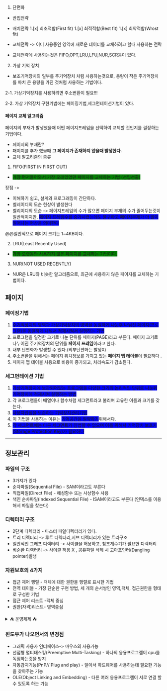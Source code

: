 1. 단편화 
- 반입전략
- 배치전략
1.[x] 최초적합(First fit)
1.[x] 최적적합(Best fit)
1.[x] 최악적합(Wrost fit)
- 교체전략 -> 이미 사용중인 영역에 새로운 데이터를 교체하려고 할때 사용하는 전략 

- 교체전략에 사용되는것은 FIFO,OPT,LRU,LFU,NUR,SCR등이 있다. 

2. 가상 기억 장치 
- 보조기억장치의 일부를 주기억장치 처럼 사용하는것으로, 용량이 작은 주기억장치를 마치 큰 용량을 가진 것처럼 사용하는 기법이다.

2-1. 가상기억장치를 사용하려면 주소변환이 필요!!!

2-2. 가상 기억장치 구현기법에는 페이징기법,세그먼테이션기법이 있다. 

#### 페이지 교체 알고리즘 
페이지의 부재가 발생했을때 어떤 페이지프레임을 선택하여 교체할 것인지를 결정하는 기법이다.

- 페이지의 부재란? 
- 패이지를 추가 했을때 **그 페이지가 존재하지 않을때 발생한다.** 
- 교체 알고리즘의 종류 
1. FIFO(FIRST IN FIRST OUT)
- <span style="background-color:GREEN">가장 먼저들어와서 가장 오래있었던 페이지를 교체하는 기법 (선입선출)


장점 -> 
- 이해하기 쉽고, 설계와 프로그래밍이 간단하다. 
- 벨레이디의 모순 현상이 발생한다
- 벨리이디의 모순 -> 페이지프레임의 수가 많으면 페이지 부재의 수가 줄어두는것이 일반적이지만, <span style="background-color:blue">페이지 프레임수를 증가시켰는데도 불구하고 페이지부재가 더 많이 일어나는 현상을 의미한다

@@일반적으로 페이지 크기는 1~4KB이다.

2. LRU(Least Recently Used)
-  <span style="background-color:GREEN">가장 오랫동안 사용하지 않은 페이지를 교체하는 기법이다. 


3. NUR(NOT USED RECENTLY)
- NUR은 LRU와 비슷한 알고리즘으로, 최근에 사용하지 않은 페이지를 교체하는 기법이다. 

## 페이지

### 페이징기법 
1. <span style="background-color:blue">주기억장치의 영역과 가상기억장치의 영역을 동일하게 나눈후  나눠진 페이지(프로그램)을 동일하게 나눠서 적재시켜서 실행하는 기법
2. 프로그램을 일정한 크기로 나눈 단위를 페이지(PAGE)라고 부른다.
페이지 크기로 나누어진 주기억장치의 단위를 **페이지 프레임**이라고 한다.
3. 내부 단편화가 발생할 수 있다.(외부단편화는 발생X)
4. 주소변환을 위해서는 페이지 위치정보를 가지고 있는 **페이지 맵 테이블**이 필요하다 .
5. 페이지 맵 테이블 사용으로 비용이 증가되고, 처리속도가 감소된다. 

### 세그먼테이션 기법 

1. <span style="background-color:blue">가상기억장치에 보관되어있는 프로그램을 다양한 크기의 논리적인 단위로 나눈뒤 기억장치에 적재시켜 실행하는 방법
2. 각 프로그램들이 배열이나 함수처럼 세그먼트라고 불리며 고유한 이름과 크기를 갖는다.
3. <span style="background-color:blue"> 사용자관점을 보존하는 기억장치관리기법 </span>
4. 이 기법을 사용하는 이유는 <span style="background-color:blue">기억공간을 절약하기</span>위해서다.
5. <span style="background-color:blue">각 세그먼트에는 다른 세그먼트가 침법할 수 없으며 이를 위해서 기억장치 보호키(Storage Protection Key)가 필요하다

---
## 정보관리
### 파일의 구조 
- 3가지가 있다 
- 순차파일(Sequential File) - SAM이라고도 부른다
- 직접파일(Direct File) - 해싱함수 또는 사상함수 사용 
- 색인 순차파일(Indexed Sequential File) - ISAM이라고도 부른다
  (인덱스를 이용해서 파일을 찾는다)
### 디렉터리 구조 
- 2단계 디렉터리 - 마스터 파일디렉터리가 있다. 
- 트리 디렉터리 -> 루트 디렉터리,서브 디렉터리가 있는 트리구조
- 일반적인 그래프 디렉터리 -> 사이클을 허용하고, 참조계수기가 필요한 디렉터리
- 비순환 디렉터리 -> 사이클 허용 X , 공유파일 삭제 시 고아포인터(Dangling pointer)발생 
### 자원보호의 4가지 
- 접근 제어 행렬 - 객체에 대한 권한을 행렬로 표시한 기법  
- 전역 테이블 - 가장 단순한 구현 방법, 세 개의 순서쌍인 영역,객체, 접근권한을 형태로 구성한 기법 
- 접근 제어 리스트 -객체 중심
- 권한(자격)리스트- 영역중심

<details>
<summary>⛺️ 운영체제 ⛺️    </summary>
<div markdown="1">

### UNIX의 특징 
- 대화식 운영체제, 
- C언어로 작성, 호환성 높음 
- 다중사용(Multi-User), 다중작업(Multi-Tasking)지원
- 네트워킹 지원하므로 통신망 관리용 운영체제로 적합 
- 트리구조의 파일시스템 갖고있음 

### UNIX시스템의 구성과 주요기능 

- 커널 -> 주기억장치에 적재후 유닉스의 핵심적인 부분. CPU스케쥴러 관리 
- 쉘 -> 명령어 해석과 사용자와의 인터페이스가 주요기능 
- 유틸리티 프로그램 

### UNIX

- CLI명령어
잘 나오니 외워둘것
물론이요, 아래는 몇 가지 기본적인 리눅스 명령어를 표 형태로 정리한 것입니다:

| 명령어     | 설명                         |
|---------|----------------------------|
| `ls`    | 현재 디렉터리의 파일 및 폴더 목록을 나열    |
| `cd`    | 디렉터리를 변경                   |
| `PS`    | 현재 작업중인 프로세스의 상태정보를 확인한다.  |
| `pwd`   | 현재 작업 중인 디렉터리의 전체 경로 표시    |
| `cp`    | 파일 또는 디렉터리를 복사             |
| `mv`    | 파일 또는 디렉터리를 이동 또는 이름 변경    |
| `rm`    | 파일 또는 디렉터리를 삭제             |
| `mkdir` | 디렉터리를 생성                   |
| `rmdir` | 디렉터리를 삭제 (비어 있을 때만 가능)     |
| `cat`   | 파일 내용 표시                   |
| `touch` | 파일을 생성하거나 업데이트하여 빈 파일을 만듦  |
| `chmod` | 파일에 보호모드 설정해서 파일의 사용허가 지정  |
| `kill`  | 프로세스 종료                    |
| `top`   | 시스템 리소스 및 프로세스 상태 표시       |
| `FORK`  | 새로운 프로세스 생성                |
| `EXEC`  | 새로운 프로세스 수행                |
| `CHOWN` | 소유자를 변경한다                  |

이 표에 있는 명령어는 리눅스의 기본적인 명령어 중 일부이며, 더 많은 명령어와 옵션이 있습니다. 명령어 뒤에 `--help`를 붙이면 해당 명령어의 도움말을 확인할 수도 있습니다.

</div>
</details>

### 윈도우가 나오면서의 변경점 
- 그래픽 사용자 인터페이스-> 마우스의 사용가능 
- 선점형 멀티태스킹(Preemptive Multi-Tasking) - 하나의 응용프로그램이 cpu를 독점하는것을 방지  
- 자동감지기능(PnP// Plug and play) - 알아서 하드웨어를 사용하는데 필요한 기능을 찾아주는 기능 
- OLE(Object Linking and Embedding) - 다른 여러 응용프로그램이 서로 연결 할 수 있도록 하는 기능 
